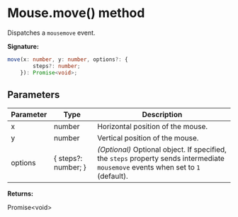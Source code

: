 # Mouse.move() method

Dispatches a `mousemove` event.

**Signature:**

```typescript
move(x: number, y: number, options?: {
        steps?: number;
    }): Promise<void>;
```

## Parameters

| Parameter | Type                | Description                                                                                                                                                             |
| --------- | ------------------- | ----------------------------------------------------------------------------------------------------------------------------------------------------------------------- |
| x         | number              | Horizontal position of the mouse.                                                                                                                                       |
| y         | number              | Vertical position of the mouse.                                                                                                                                         |
| options   | { steps?: number; } | <i>(Optional)</i> Optional object. If specified, the <code>steps</code> property sends intermediate <code>mousemove</code> events when set to <code>1</code> (default). |

**Returns:**

Promise&lt;void&gt;
